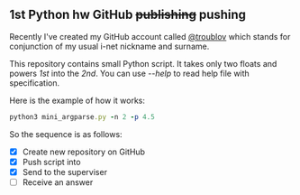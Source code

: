 ## 1st Python hw GitHub ~~publishing~~ pushing 
Recently I've created my GitHub account called 
[@troublov](https://github.com/troublov) which stands for 
conjunction of my usual i-net nickname and surname.

This repository contains small Python script. It takes only two floats and powers *1st* into the *2nd*.
You can use *--help* to read help file with specification.

Here is the example of how it works:
```ruby
python3 mini_argparse.py -n 2 -p 4.5
```


So the sequence is as follows:
- [X] Create new repository on GitHub
- [X] Push script into
- [X] Send to the superviser
- [ ] Receive an answer
